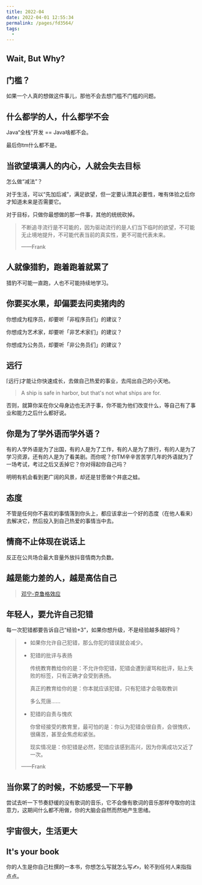 ```yaml
---
title: 2022-04
date: 2022-04-01 12:55:34
permalink: /pages/fd3564/
tags:
  - 
---
```

## Wait, But Why?

## 门槛？

如果一个人真的想做这件事儿，那他不会去想门槛不门槛的问题。

## 什么都学的人，什么都学不会

Java“全栈”开发 ==  Java啥都不会。

最后你tm什么都不是。

## 当欲望填满人的内心，人就会失去目标

怎么做“减法”？

对于生活，可以“先加后减”，满足欲望，但一定要认清其必要性，唯有体验之后你才知道未来是否需要它。

对于目标，只做你最想做的那一件事，其他的统统砍掉。

> 不断追寻流行是不可能的，因为驱动流行的是人们当下临时的欲望，不可能无止境地提升，不可能代表当前的真实性，更不可能代表未来。
>
> ——Frank

## 人就像猎豹，跑着跑着就累了

猎豹不可能一直跑，人也不可能持续地学习。

## 你要买水果，却偏要去问卖猪肉的

你想成为程序员，却要听「非程序员们」的建议？

你想成为艺术家，却要听「非艺术家们」的建议？

你想成为公务员，却要听「非公务员们」的建议？

## 远行

⌈远行⌋才能让你快速成长，去做自己热爱的事业，去闯出自己的小天地。

> A ship is safe in harbor, but that's not what ships are for.

否则，就算你呆在你父母身边也无济于事，你不能为他们改变什么，等自己有了事业和能力之后什么都好说。

## 你是为了学外语而学外语？

有的人学外语是为了出国，有的人是为了工作，有的人是为了旅行，有的人是为了学习资源，还有的人是为了看美剧。而你呢？你TM辛辛苦苦学几年的外语就为了一场考试，考过之后又丢掉它？你对得起你自己吗？

明明有机会看到更广阔的风景，却还是甘愿做个井底之蛙。

## 态度

不管是任何你不喜欢的事情落到你头上，都应该拿出一个好的态度（在他人看来）去解决它，然后投入到自己热爱的事情当中去。

## 情商不止体现在说话上

反正在公共场合最大音量外放抖音情商为负数。

## 越是能力差的人，越是高估自己

> [邓宁-克鲁格效应](https://zh.wikipedia.org/wiki/%E9%84%A7%E5%AF%A7-%E5%85%8B%E9%AD%AF%E6%A0%BC%E6%95%88%E6%87%89)

## 年轻人，要允许自己犯错

每一次犯错都要告诉自己“经验+3”，如果你想升级，不是经验越多越好吗？

> - 如果你允许自己犯错，那么你犯的错误就会减少。
>
> 
>
> - 犯错的批评与表扬
>
>   传统教育教给你的是：不允许你犯错，犯错会遭到谩骂和批评，贴上失败的标签，只有正确才会受到表扬。
>
>   真正的教育给你的是：你本就应该犯错，只有犯错才会吸取教训
>
>   多么荒唐……
>
> 
>
> - 犯错的自责与愧疚
>
>   你曾经接受的教育里，最可怕的是：你认为犯错会很自责，会很愧疚，很痛苦，甚至会焦虑和紧张。
>
>   现实情况是：你犯错是必然，犯错应该感到高兴，因为你离成功又近了一次。
>
>——Frank



## 当你累了的时候，不妨感受一下平静

尝试去听一下节奏舒缓的没有歌词的音乐，它不会像有歌词的音乐那样夺取你的注意力，这期间什么都不用做，你的大脑会自然而然地产生思绪。

## 宇宙很大，生活更大

## It's your book

你的人生是你自己杜撰的一本书，你想怎么写就怎么写✍，轮不到任何人来指指点点。